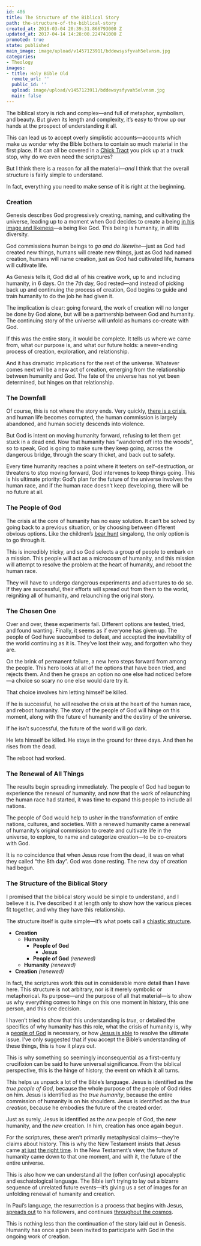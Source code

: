 ```yaml
---
id: 486
title: The Structure of the Biblical Story
path: the-structure-of-the-biblical-story
created_at: 2016-03-04 20:39:31.866793000 Z
updated_at: 2017-04-14 14:28:00.224741000 Z
promoted: true
state: published
main_image: image/upload/v1457123911/bddewsysfyvah5elvnsm.jpg
categories:
- Theology
images:
- title: Holy Bible Old
  remote_url: ''
  public_id: ''
  upload: image/upload/v1457123911/bddewsysfyvah5elvnsm.jpg
  main: false
---
```

The biblical story is rich and complex—and full of metaphor, symbolism, and beauty. But given its length and complexity, it’s easy to throw up our hands at the prospect of understanding it all.

This can lead us to accept overly simplistic accounts—accounts which make us wonder why the Bible bothers to contain so much material in the first place. If it can all be covered in a [Chick Tract](http://www.chick.com/reading/tracts/0001/0001_01.asp) you pick up at a truck stop, why do we even need the scriptures?

But I think there is a reason for all the material—*and* I think that the overall structure is fairly simple to understand.

In fact, everything you need to make sense of it is right at the beginning.

### Creation

Genesis describes God progressively creating, naming, and cultivating the universe, leading up to a moment when God decides to create a being [in his image and likeness](http://micahredding.com/blog/2012/04/28/image-god)—a being like God. This being is humanity, in all its diversity.

God commissions human beings to *go and do likewise*—just as God had created new things, humans will create new things, just as God had named creation, humans will name creation, just as God had cultivated life, humans will cultivate life.

As Genesis tells it, God did all of his creative work, up to and including humanity, in 6 days. On the 7th day, God rested—and instead of picking back up and continuing the process of creation, God begins to guide and train humanity to do the job he had given it.

The implication is clear: going forward, the work of creation will no longer be done by God alone, but will be a partnership between God and humanity. The continuing story of the universe will unfold as humans co-create with God.

If this was the entire story, it would be complete. It tells us where we came from, what our purpose is, and what our future holds: a never-ending process of creation, exploration, and relationship.

And it has dramatic implications for the rest of the universe. Whatever comes next will be a new act of creation, emerging from the relationship between humanity and God. The fate of the universe has not yet been determined, but hinges on that relationship.

### The Downfall

Of course, this is not where the story ends. Very quickly, [there is a crisis](http://micahredding.com/blog/2012/03/06/why-are-humans-evil), and human life becomes corrupted, the human commission is largely abandoned, and human society descends into violence.

But God is intent on moving humanity forward, refusing to let them get stuck in a dead end. Now that humanity has “wandered off into the woods”, so to speak, God is going to make sure they keep going, across the dangerous bridge, through the scary thicket, and back out to safety. 

Every time humanity reaches a point where it teeters on self-destruction, or threatens to stop moving forward, God intervenes to keep things going. This is his ultimate priority: God’s plan for the future of the universe involves the human race, and if the human race doesn’t keep developing, there will be no future at all.

### The People of God

The crisis at the core of humanity has no easy solution. It can’t be solved by going back to a previous situation, or by choosing between different obvious options. Like the children’s [bear hunt](http://www.funnysongsforkids.com/childrens-classics/were-going-on-a-bear-hunt) singalong, the only option is to go through it. 

This is incredibly tricky, and so God selects a group of people to embark on a mission. This people will act as a microcosm of humanity, and this mission will attempt to resolve the problem at the heart of humanity, and reboot the human race. 

They will have to undergo dangerous experiments and adventures to do so. If they are successful, their efforts will spread out from them to the world, reigniting all of humanity, and relaunching the original story.

### The Chosen One

Over and over, these experiments fail. Different options are tested, tried, and found wanting. Finally, it seems as if everyone has given up. The people of God have succumbed to defeat, and accepted the inevitability of the world continuing as it is. They’ve lost their way, and forgotten who they are.

On the brink of permanent failure, a new hero steps forward from among the people. This hero looks at all of the options that have been tried, and rejects them. And then he grasps an option no one else had noticed before—a choice so scary no one else would dare try it.

That choice involves him letting himself be killed. 

If he is successful, he will resolve the crisis at the heart of the human race, and reboot humanity. The story of the people of God will hinge on this moment, along with the future of humanity and the destiny of the universe.

If he isn’t successful, the future of the world will go dark.

He lets himself be killed. He stays in the ground for three days. And then he rises from the dead.

The reboot had worked.

### The Renewal of All Things

The results begin spreading immediately. The people of God had begun to experience the renewal of humanity, and now that the work of relaunching the human race had started, it was time to expand this people to include all nations.

The people of God would help to usher in the transformation of entire nations, cultures, and societies. With a renewed humanity came a renewal of humanity’s original commission to create and cultivate life in the universe, to explore, to name and categorize creation—to be co-creators with God.

It is no coincidence that when Jesus rose from the dead, it was on what they called “the 8th day”. God was done resting. The new day of creation had begun.

### The Structure of the Biblical Story

I promised that the biblical story would be simple to understand, and I believe it is. I’ve described it at length only to show how the various pieces fit together, and why they have this relationship. 

The structure itself is quite simple—it’s what poets call a [chiastic structure](https://en.wikipedia.org/wiki/Chiastic_structure).

* **Creation**
	* **Humanity**
		* **People of God**
			* **Jesus**
		* **People of God** *(renewed)*
	* **Humanity** *(renewed)*
* **Creation** *(renewed)*

In fact, the scriptures work this out in considerable more detail than I have here. This structure is not arbitrary, nor is it merely symbolic or metaphorical. Its purpose—and the purpose of all that material—is to show us why everything comes to hinge on this one moment in history, this one person, and this one decision. 

I haven’t tried to show that this understanding is *true*, or detailed the specifics of why humanity has this role, what the crisis of humanity is, why a [people of God](http://micahredding.com/blog/2012/03/12/ancient-israel-vs-blood-gods) is necessary, or how [Jesus is able](http://micahredding.com/blog/2012/04/02/jesus-insurgent) to resolve the ultimate issue. I’ve only suggested that if you accept the Bible’s understanding of these things, this is how it plays out.

This is why something so seemingly inconsequential as a first-century crucifixion can be said to have universal significance. From the biblical perspective, this is the hinge of history, the event on which it all turns.

This helps us unpack a lot of the Bible’s language. Jesus is identified as the *true people of God*, because the whole purpose of the people of God rides on him. Jesus is identified as the *true humanity*, because the entire commission of humanity is on his shoulders. Jesus is identified as the *true creation*, because he embodies the future of the created order.

Just as surely, Jesus is identified as the *new* people of God, the *new* humanity, and the *new* creation. In him, creation has once again begun.

For the scriptures, these aren’t primarily metaphysical claims—they’re claims about history. This is why the New Testament insists that Jesus came [at just](https://www.biblegateway.com/passage/?search=Romans+5:6&version=NIV) [the right time](https://www.biblegateway.com/passage/?search=Galatians+4%3A4&version=NIV). In the New Testament’s view, the future of humanity came down to that one moment, and with it, the future of the entire universe.

This is also how we can understand all the (often confusing) apocalyptic and eschatological language. The Bible isn’t trying to lay out a bizarre sequence of unrelated future events—it’s giving us a set of images for an unfolding renewal of humanity and creation. 

In Paul’s language, the resurrection is a process that begins with Jesus, [spreads out](https://www.biblegateway.com/passage/?search=1+corinthians+15%3A20-26&version=NIV) to his followers, and continues [throughout the cosmos](https://www.biblegateway.com/passage/?search=Romans+8%3A19-21&version=NIV).

This is nothing less than the continuation of the story laid out in Genesis. Humanity has once again been invited to participate with God in the ongoing work of creation.
